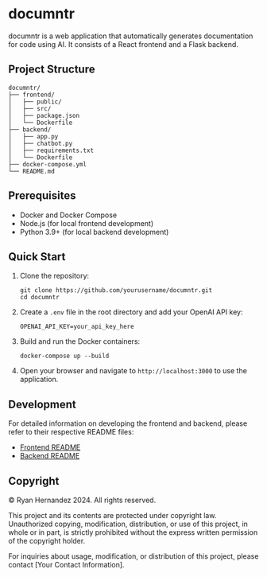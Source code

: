 # documntr

documntr is a web application that automatically generates documentation for code using AI. It consists of a React frontend and a Flask backend.

## Project Structure

```
documntr/
├── frontend/
│   ├── public/
│   ├── src/
│   ├── package.json
│   └── Dockerfile
├── backend/
│   ├── app.py
│   ├── chatbot.py
│   ├── requirements.txt
│   └── Dockerfile
├── docker-compose.yml
└── README.md
```

## Prerequisites

- Docker and Docker Compose
- Node.js (for local frontend development)
- Python 3.9+ (for local backend development)

## Quick Start

1. Clone the repository:
   ```
   git clone https://github.com/yourusername/documntr.git
   cd documntr
   ```

2. Create a `.env` file in the root directory and add your OpenAI API key:
   ```
   OPENAI_API_KEY=your_api_key_here
   ```

3. Build and run the Docker containers:
   ```
   docker-compose up --build
   ```

4. Open your browser and navigate to `http://localhost:3000` to use the application.

## Development

For detailed information on developing the frontend and backend, please refer to their respective README files:

- [Frontend README](./frontend/README.md)
- [Backend README](./backend/README.md)

## Copyright

© Ryan Hernandez 2024. All rights reserved.

This project and its contents are protected under copyright law. Unauthorized copying, modification, distribution, or use of this project, in whole or in part, is strictly prohibited without the express written permission of the copyright holder.

For inquiries about usage, modification, or distribution of this project, please contact [Your Contact Information].
